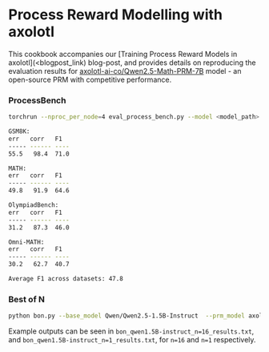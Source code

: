 # Process Reward Modelling with axolotl

This cookbook accompanies our [Training Process Reward Models in axolotl](<blogpost_link) blog-post, and provides details on reproducing the evaluation results for [axolotl-ai-co/Qwen2.5-Math-PRM-7B](https://huggingface.co/axolotl-ai-co/Qwen2.5-Math-PRM-7B) model - an open-source PRM with competitive performance.

### ProcessBench

```bash
torchrun --nproc_per_node=4 eval_process_bench.py --model <model_path> -b 24 -w 4 -s "\n"

GSM8K:
err   corr   F1
----- ------ ----
55.5   98.4  71.0

MATH:
err   corr   F1
----- ------ ----
49.8   91.9  64.6

OlympiadBench:
err   corr   F1
----- ------ ----
31.2   87.3  46.0

Omni-MATH:  
err   corr   F1
----- ------ ----
30.2   62.7  40.7

Average F1 across datasets: 47.8
```

### Best of N

```bash
python bon.py --base_model Qwen/Qwen2.5-1.5B-Instruct  --prm_model axolotl-ai-co/Qwen2.5-Math-PRM-7B --n 16
```

Example outputs can be seen in `bon_qwen1.5B-instruct_n=16_results.txt`, and `bon_qwen1.5B-instruct_n=1_results.txt`, for `n=16` and `n=1` respectively.